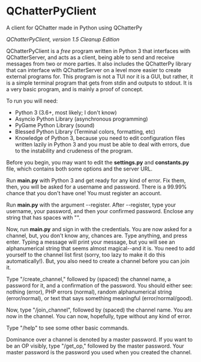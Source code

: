 # QChatterPyClient
A client for QChatter made in Python using QChatterPy

*QChatterPyClient, version 1.5*
*Cleanup Edition*

QChatterPyClient is a *free* program written in Python 3 that interfaces with QChatterServer, and acts as a client, being able to send and receive messages from two or more parties. It also includes the QChatterPy library that can interface with QChatterServer on a level more easier to create external programs for. This program is not a TUI nor it is a GUI, but rather, it is a simple terminal program that gets from stdin and outputs to stdout. It is a very basic program, and is mainly a proof of concept.

To run you will need:

 - Python 3 (3.6+, most likely; I don't know)
 - Asyncio Python Library (asynchronous programming) 
 - PyGame Python Library (sound)
 - Blessed Python Library (Terminal colors, formatting, etc)
 - Knowledge of Python 3, because you need to edit configuration files written lazily in Python 3 and you must be able to deal with errors, due to the instability and crudeness of the program.

Before you begin, you may want to edit the **settings.py** and **constants.py** file, which contains both some options and the server URL. 

Run **main.py** with Python 3 and get ready for any kind of error. Fix them, then, you will be asked for a username and password. There is a 99.99% chance that you don't have one! You must register an account. 

Run **main.py** with the argument --register. After --register, type your username, your password, and then your confirmed password. Enclose any string that has spaces with "".

Now, run **main.py** and sign in with the credentials. You are now asked for a channel, but, you don't know any, chances are. Type anything, and press enter. Typing a message will print your message, but you will see an alphanumerical string that seems almost magical--and it is. You need to add yourself to the channel list first (sorry, too lazy to make it do this automatically!). But, you also need to create a channel before you can join it.

Type "/create_channel," followed by (spaced) the channel name, a password for it, and a confirmation of the password. You should either see: nothing (error), PHP errors (normal), random alphanumerical string (error/normal), or text that says something meaningful (error/normal/good). 

Now, type "/join_channel", followed by (spaced) the channel name. You are now in the channel. You can now, hopefully, type without any kind of error.

Type "/help" to see some other basic commands.

Dominance over a channel is denoted by a master password. If you want to be an OP visibly, type "/get_op," followed by the master password. Your master password is the password you used when you created the channel.

 

